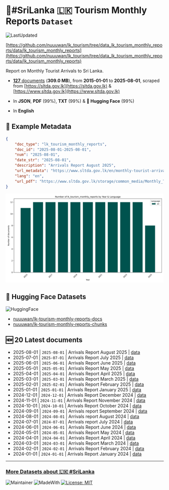 # 🌴#SriLanka 🇱🇰 Tourism Monthly Reports `Dataset`

![LastUpdated](https://img.shields.io/badge/last_updated-2025--10--07_04:04:34-green)

[https://github.com/nuuuwan/lk_tourism/tree/data_lk_tourism_monthly_reports/data/lk_tourism_monthly_reports](https://github.com/nuuuwan/lk_tourism/tree/data_lk_tourism_monthly_reports/data/lk_tourism_monthly_reports)

Report on Monthly Tourist Arrivals to Sri Lanka.

- [**127** documents](https://github.com/nuuuwan/lk_tourism/tree/data_lk_tourism_monthly_reports/data/lk_tourism_monthly_reports) (**309.0 MB**), from **2015-01-01** to **2025-08-01**, scraped from [https://sltda.gov.lk](https://sltda.gov.lk) & [https://www.sltda.gov.lk](https://www.sltda.gov.lk)

- In **JSON**, **PDF** (99%), **TXT** (99%) & **🤗 Hugging Face** (99%)

- In **English**

## 📝 Example Metadata

```json
{
    "doc_type": "lk_tourism_monthly_reports",
    "doc_id": "2025-08-01-2025-08-01",
    "num": "2025-08-01",
    "date_str": "2025-08-01",
    "description": "Arrivals Report August 2025",
    "url_metadata": "https://www.sltda.gov.lk/en/monthly-tourist-arrivals-reports-2025",
    "lang": "en",
    "url_pdf": "https://www.sltda.gov.lk/storage/common_media/Monthly_Tourits_Arrivals_Report-August-2025-Final.pdf"
}
```

![Chart](https://raw.githubusercontent.com/nuuuwan/lk_tourism/refs/heads/data_lk_tourism_monthly_reports/data/lk_tourism_monthly_reports/docs_by_year_and_lang.png)

## 🤗 Hugging Face Datasets

![HuggingFace](https://img.shields.io/badge/-HuggingFace-FDEE21?style=for-the-badge&logo=HuggingFace)

- [nuuuwan/lk-tourism-monthly-reports-docs](https://huggingface.co/datasets/nuuuwan/lk-tourism-monthly-reports-docs)
- [nuuuwan/lk-tourism-monthly-reports-chunks](https://huggingface.co/datasets/nuuuwan/lk-tourism-monthly-reports-chunks)

## 🆕 20 Latest documents

- 2025-08-01 | `2025-08-01` | Arrivals Report August 2025 | [data](https://github.com/nuuuwan/lk_tourism/tree/data_lk_tourism_monthly_reports/data/lk_tourism_monthly_reports/2020s/2025/2025-08-01-2025-08-01)
- 2025-07-01 | `2025-07-01` | Arrivals Report July 2025 | [data](https://github.com/nuuuwan/lk_tourism/tree/data_lk_tourism_monthly_reports/data/lk_tourism_monthly_reports/2020s/2025/2025-07-01-2025-07-01)
- 2025-06-01 | `2025-06-01` | Arrivals Report June 2025 | [data](https://github.com/nuuuwan/lk_tourism/tree/data_lk_tourism_monthly_reports/data/lk_tourism_monthly_reports/2020s/2025/2025-06-01-2025-06-01)
- 2025-05-01 | `2025-05-01` | Arrivals Report May 2025 | [data](https://github.com/nuuuwan/lk_tourism/tree/data_lk_tourism_monthly_reports/data/lk_tourism_monthly_reports/2020s/2025/2025-05-01-2025-05-01)
- 2025-04-01 | `2025-04-01` | Arrivals Report April 2025 | [data](https://github.com/nuuuwan/lk_tourism/tree/data_lk_tourism_monthly_reports/data/lk_tourism_monthly_reports/2020s/2025/2025-04-01-2025-04-01)
- 2025-03-01 | `2025-03-01` | Arrivals Report March 2025 | [data](https://github.com/nuuuwan/lk_tourism/tree/data_lk_tourism_monthly_reports/data/lk_tourism_monthly_reports/2020s/2025/2025-03-01-2025-03-01)
- 2025-02-01 | `2025-02-01` | Arrivals Report February 2025 | [data](https://github.com/nuuuwan/lk_tourism/tree/data_lk_tourism_monthly_reports/data/lk_tourism_monthly_reports/2020s/2025/2025-02-01-2025-02-01)
- 2025-01-01 | `2025-01-01` | Arrivals Report January 2025 | [data](https://github.com/nuuuwan/lk_tourism/tree/data_lk_tourism_monthly_reports/data/lk_tourism_monthly_reports/2020s/2025/2025-01-01-2025-01-01)
- 2024-12-01 | `2024-12-01` | Arrivals Report December 2024 | [data](https://github.com/nuuuwan/lk_tourism/tree/data_lk_tourism_monthly_reports/data/lk_tourism_monthly_reports/2020s/2024/2024-12-01-2024-12-01)
- 2024-11-01 | `2024-11-01` | Arrivals Report November 2024 | [data](https://github.com/nuuuwan/lk_tourism/tree/data_lk_tourism_monthly_reports/data/lk_tourism_monthly_reports/2020s/2024/2024-11-01-2024-11-01)
- 2024-10-01 | `2024-10-01` | Arrivals Report October 2024 | [data](https://github.com/nuuuwan/lk_tourism/tree/data_lk_tourism_monthly_reports/data/lk_tourism_monthly_reports/2020s/2024/2024-10-01-2024-10-01)
- 2024-09-01 | `2024-09-01` | Arrivals report September 2024 | [data](https://github.com/nuuuwan/lk_tourism/tree/data_lk_tourism_monthly_reports/data/lk_tourism_monthly_reports/2020s/2024/2024-09-01-2024-09-01)
- 2024-08-01 | `2024-08-01` | Arrivals report August 2024 | [data](https://github.com/nuuuwan/lk_tourism/tree/data_lk_tourism_monthly_reports/data/lk_tourism_monthly_reports/2020s/2024/2024-08-01-2024-08-01)
- 2024-07-01 | `2024-07-01` | Arrivals report July 2024 | [data](https://github.com/nuuuwan/lk_tourism/tree/data_lk_tourism_monthly_reports/data/lk_tourism_monthly_reports/2020s/2024/2024-07-01-2024-07-01)
- 2024-06-01 | `2024-06-01` | Arrivals Report June 2024 | [data](https://github.com/nuuuwan/lk_tourism/tree/data_lk_tourism_monthly_reports/data/lk_tourism_monthly_reports/2020s/2024/2024-06-01-2024-06-01)
- 2024-05-01 | `2024-05-01` | Arrivals Report May 2024 | [data](https://github.com/nuuuwan/lk_tourism/tree/data_lk_tourism_monthly_reports/data/lk_tourism_monthly_reports/2020s/2024/2024-05-01-2024-05-01)
- 2024-04-01 | `2024-04-01` | Arrivals Report April 2024 | [data](https://github.com/nuuuwan/lk_tourism/tree/data_lk_tourism_monthly_reports/data/lk_tourism_monthly_reports/2020s/2024/2024-04-01-2024-04-01)
- 2024-03-01 | `2024-03-01` | Arrivals Report March 2024 | [data](https://github.com/nuuuwan/lk_tourism/tree/data_lk_tourism_monthly_reports/data/lk_tourism_monthly_reports/2020s/2024/2024-03-01-2024-03-01)
- 2024-02-01 | `2024-02-01` | Arrivals Report February 2024 | [data](https://github.com/nuuuwan/lk_tourism/tree/data_lk_tourism_monthly_reports/data/lk_tourism_monthly_reports/2020s/2024/2024-02-01-2024-02-01)
- 2024-01-01 | `2024-01-01` | Arrivals Report January 2024 | [data](https://github.com/nuuuwan/lk_tourism/tree/data_lk_tourism_monthly_reports/data/lk_tourism_monthly_reports/2020s/2024/2024-01-01-2024-01-01)

---

### [More Datasets about 🇱🇰 #SriLanka](https://github.com/nuuuwan/lk_datasets)

![Maintainer](https://img.shields.io/badge/maintainer-nuuuwan-red)
![MadeWith](https://img.shields.io/badge/made_with-python-blue)
[![License: MIT](https://img.shields.io/badge/License-MIT-yellow.svg)](https://opensource.org/licenses/MIT)
